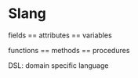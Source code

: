 # Slang

fields == attributes == variables

functions == methods == procedures

DSL: domain specific language
